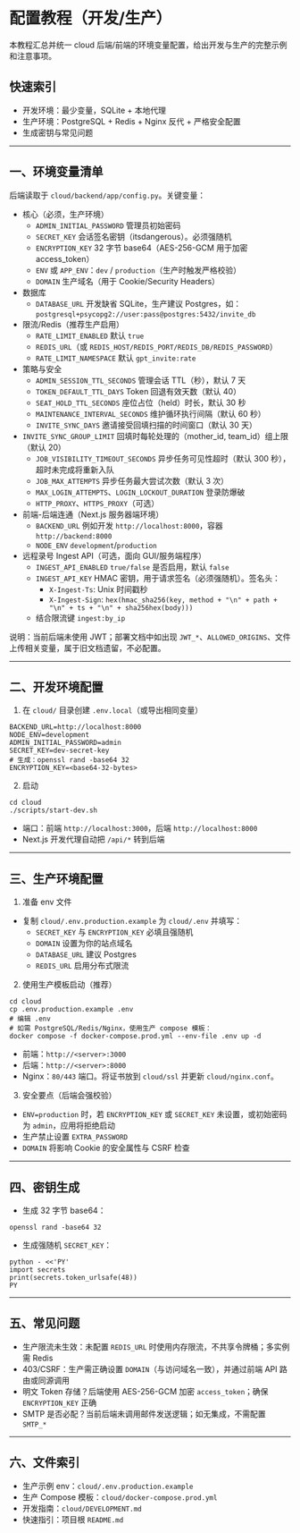 # 配置教程（开发/生产）

本教程汇总并统一 cloud 后端/前端的环境变量配置，给出开发与生产的完整示例和注意事项。

## 快速索引
- 开发环境：最少变量，SQLite + 本地代理
- 生产环境：PostgreSQL + Redis + Nginx 反代 + 严格安全配置
- 生成密钥与常见问题

---

## 一、环境变量清单

后端读取于 `cloud/backend/app/config.py`。关键变量：

- 核心（必须，生产环境）
  - `ADMIN_INITIAL_PASSWORD` 管理员初始密码
  - `SECRET_KEY` 会话签名密钥（itsdangerous）。必须强随机
  - `ENCRYPTION_KEY` 32 字节 base64（AES-256-GCM 用于加密 access_token）
  - `ENV` 或 `APP_ENV`：`dev` / `production`（生产时触发严格校验）
  - `DOMAIN` 生产域名（用于 Cookie/Security Headers）
- 数据库
  - `DATABASE_URL` 开发缺省 SQLite，生产建议 Postgres，如：`postgresql+psycopg2://user:pass@postgres:5432/invite_db`
- 限流/Redis（推荐生产启用）
  - `RATE_LIMIT_ENABLED` 默认 `true`
  - `REDIS_URL`（或 `REDIS_HOST/REDIS_PORT/REDIS_DB/REDIS_PASSWORD`）
  - `RATE_LIMIT_NAMESPACE` 默认 `gpt_invite:rate`
- 策略与安全
  - `ADMIN_SESSION_TTL_SECONDS` 管理会话 TTL（秒），默认 7 天
  - `TOKEN_DEFAULT_TTL_DAYS` Token 回退有效天数（默认 40）
  - `SEAT_HOLD_TTL_SECONDS` 座位占位（held）时长，默认 30 秒
  - `MAINTENANCE_INTERVAL_SECONDS` 维护循环执行间隔（默认 60 秒）
  - `INVITE_SYNC_DAYS` 邀请接受回填扫描的时间窗口（默认 30 天）
- `INVITE_SYNC_GROUP_LIMIT` 回填时每轮处理的（mother_id, team_id）组上限（默认 20）
  - `JOB_VISIBILITY_TIMEOUT_SECONDS` 异步任务可见性超时（默认 300 秒），超时未完成将重新入队
  - `JOB_MAX_ATTEMPTS` 异步任务最大尝试次数（默认 3 次）
  - `MAX_LOGIN_ATTEMPTS`、`LOGIN_LOCKOUT_DURATION` 登录防爆破
  - `HTTP_PROXY`、`HTTPS_PROXY`（可选）
- 前端-后端连通（Next.js 服务器端环境）
  - `BACKEND_URL` 例如开发 `http://localhost:8000`，容器 `http://backend:8000`
  - `NODE_ENV` `development`/`production`
 - 远程录号 Ingest API（可选，面向 GUI/服务端程序）
   - `INGEST_API_ENABLED` `true/false` 是否启用，默认 `false`
   - `INGEST_API_KEY` HMAC 密钥，用于请求签名（必须强随机）。签名头：
     - `X-Ingest-Ts`: Unix 时间戳秒
     - `X-Ingest-Sign`: `hex(hmac_sha256(key, method + "\n" + path + "\n" + ts + "\n" + sha256hex(body)))`
   - 结合限流键 `ingest:by_ip`

说明：当前后端未使用 JWT；部署文档中如出现 `JWT_*`、`ALLOWED_ORIGINS`、文件上传相关变量，属于旧文档遗留，不必配置。

---

## 二、开发环境配置

1) 在 `cloud/` 目录创建 `.env.local`（或导出相同变量）

```
BACKEND_URL=http://localhost:8000
NODE_ENV=development
ADMIN_INITIAL_PASSWORD=admin
SECRET_KEY=dev-secret-key
# 生成：openssl rand -base64 32
ENCRYPTION_KEY=<base64-32-bytes>
```

2) 启动

```
cd cloud
./scripts/start-dev.sh
```

- 端口：前端 `http://localhost:3000`，后端 `http://localhost:8000`
- Next.js 开发代理自动把 `/api/*` 转到后端

---

## 三、生产环境配置

1) 准备 env 文件

- 复制 `cloud/.env.production.example` 为 `cloud/.env` 并填写：
  - `SECRET_KEY` 与 `ENCRYPTION_KEY` 必填且强随机
  - `DOMAIN` 设置为你的站点域名
  - `DATABASE_URL` 建议 Postgres
  - `REDIS_URL` 启用分布式限流

2) 使用生产模板启动（推荐）

```
cd cloud
cp .env.production.example .env
# 编辑 .env
# 如需 PostgreSQL/Redis/Nginx，使用生产 compose 模板：
docker compose -f docker-compose.prod.yml --env-file .env up -d
```

- 前端：`http://<server>:3000`
- 后端：`http://<server>:8000`
- Nginx：`80/443` 端口。将证书放到 `cloud/ssl` 并更新 `cloud/nginx.conf`。

3) 安全要点（后端会强校验）
- `ENV=production` 时，若 `ENCRYPTION_KEY` 或 `SECRET_KEY` 未设置，或初始密码为 `admin`，应用将拒绝启动
- 生产禁止设置 `EXTRA_PASSWORD`
- `DOMAIN` 将影响 Cookie 的安全属性与 CSRF 检查

---

## 四、密钥生成

- 生成 32 字节 base64：
```
openssl rand -base64 32
```
- 生成强随机 `SECRET_KEY`：
```
python - <<'PY'
import secrets
print(secrets.token_urlsafe(48))
PY
```

---

## 五、常见问题

- 生产限流未生效：未配置 `REDIS_URL` 时使用内存限流，不共享令牌桶；多实例需 Redis
- 403/CSRF：生产需正确设置 `DOMAIN`（与访问域名一致），并通过前端 API 路由或同源调用
- 明文 Token 存储？后端使用 AES-256-GCM 加密 `access_token`；确保 `ENCRYPTION_KEY` 正确
- SMTP 是否必配？当前后端未调用邮件发送逻辑；如无集成，不需配置 `SMTP_*`

---

## 六、文件索引
- 生产示例 env：`cloud/.env.production.example`
- 生产 Compose 模板：`cloud/docker-compose.prod.yml`
- 开发指南：`cloud/DEVELOPMENT.md`
- 快速指引：项目根 `README.md`
